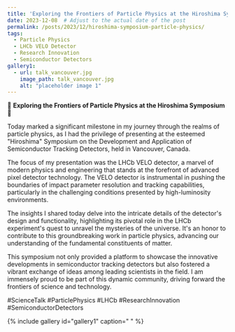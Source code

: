 ```yaml
---
title: 'Exploring the Frontiers of Particle Physics at the Hiroshima Symposium'
date: 2023-12-08  # Adjust to the actual date of the post
permalink: /posts/2023/12/hiroshima-symposium-particle-physics/
tags:
  - Particle Physics
  - LHCb VELO Detector
  - Research Innovation
  - Semiconductor Detectors
gallery1:
  - url: talk_vancouver.jpg
    image_path: talk_vancouver.jpg
    alt: "placeholder image 1"
---
```


🌌 **Exploring the Frontiers of Particle Physics at the Hiroshima Symposium** 🌌

Today marked a significant milestone in my journey through the realms of particle physics, as I had the privilege of presenting at the esteemed "Hiroshima" Symposium on the Development and Application of Semiconductor Tracking Detectors, held in Vancouver, Canada.

The focus of my presentation was the LHCb VELO detector, a marvel of modern physics and engineering that stands at the forefront of advanced pixel detector technology. The VELO detector is instrumental in pushing the boundaries of impact parameter resolution and tracking capabilities, particularly in the challenging conditions presented by high-luminosity environments.

The insights I shared today delve into the intricate details of the detector's design and functionality, highlighting its pivotal role in the LHCb experiment's quest to unravel the mysteries of the universe. It's an honor to contribute to this groundbreaking work in particle physics, advancing our understanding of the fundamental constituents of matter.

This symposium not only provided a platform to showcase the innovative developments in semiconductor tracking detectors but also fostered a vibrant exchange of ideas among leading scientists in the field. I am immensely proud to be part of this dynamic community, driving forward the frontiers of science and technology.

#ScienceTalk #ParticlePhysics #LHCb #ResearchInnovation #SemiconductorDetectors

{% include gallery id="gallery1" caption=" " %}
